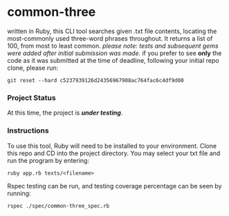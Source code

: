 # common-three
written in Ruby, this CLI tool searches given .txt file contents, locating the most-commonly used three-word phrases throughout. It returns a list of 100, from most to least common.
*please note: tests and subsequent gems were added after initial submission was made.*
if you prefer to see __only__ the code as it was submitted at the time of deadline, following your initial repo clone, please run:
```
git reset --hard c5237939126d24356967908ac764fac6c4df9d00
```
### Project Status
At this time, the project is __*under testing*__.
### Instructions
To use this tool, Ruby will need to be installed to your environment.
Clone this repo and CD into the project directory.
You may select your txt file and run the program by entering:
```
ruby app.rb texts/<filename>
```
Rspec testing can be run, and testing coverage percentage can be seen by running:
```
rspec ./spec/common-three_spec.rb
```